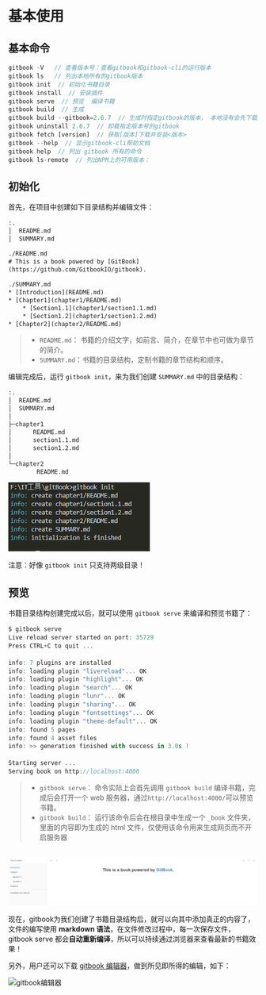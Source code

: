 <!--
 * @Author: xulei
 * @Date: 2020-07-26 15:44:58
 * @LastEditors: xulei
 * @LastEditTime: 2020-07-26 16:01:04
 * @FilePath: \gitBook\basicUse\basicUse.md
--> 

# 基本使用

## 基本命令
```js
gitbook -V   // 查看版本号：查看gitbook和gitbook-cli的运行版本
gitbook ls   // 列出本地所有的gitbook版本
gitbook init  // 初始化书籍目录
gitbook install  // 安装插件
gitbook serve  // 预览  编译书籍
gitbook build  // 生成
gitbook build --gitbook=2.6.7  // 生成时指定gitbook的版本， 本地没有会先下载
gitbook uninstall 2.6.7  // 卸载指定版本号的gitbook
gitbook fetch [version]  // 获取[版本]下载并安装<版本>
gitbook --help  // 显示gitbook-cli帮助文档
gitbook help  // 列出 gitbook 所有的命令
gitbook ls-remote  // 列出NPM上的可用版本：
```

## 初始化
首先，在项目中创建如下目录结构并编辑文件：
```
:.
│  README.md
│  SUMMARY.md
```
```
./README.md
# This is a book powered by [GitBook](https://github.com/GitbookIO/gitbook).
```
```
./SUMMARY.md
* [Introduction](README.md)
* [Chapter1](chapter1/README.md)
    * [Section1.1](chapter1/section1.1.md)
    * [Section1.2](chapter1/section1.2.md)
* [Chapter2](chapter2/README.md)
```
> * `README.md`： 书籍的介绍文字，如前言、简介，在章节中也可做为章节的简介。
> * `SUMMARY.md`：书籍的目录结构，定制书籍的章节结构和顺序。

编辑完成后，运行 `gitbook init`，来为我们创建 `SUMMARY.md` 中的目录结构：
```
:.
│  README.md
│  SUMMARY.md
│
├─chapter1
│      README.md
│      section1.1.md
│      section1.2.md
│
└─chapter2
        README.md
```
![gitbookInit](/imgs/gitbookInit.png)

注意：好像 `gitbook init` 只支持两级目录！

## 预览
书籍目录结构创建完成以后，就可以使用 `gitbook serve` 来编译和预览书籍了：
```js
$ gitbook serve
Live reload server started on port: 35729
Press CTRL+C to quit ...

info: 7 plugins are installed
info: loading plugin "livereload"... OK
info: loading plugin "highlight"... OK
info: loading plugin "search"... OK
info: loading plugin "lunr"... OK
info: loading plugin "sharing"... OK
info: loading plugin "fontsettings"... OK
info: loading plugin "theme-default"... OK
info: found 5 pages
info: found 4 asset files
info: >> generation finished with success in 3.0s !

Starting server ...
Serving book on http://localhost:4000
```

> * `gitbook serve`： 命令实际上会首先调用 `gitbook build` 编译书籍，完成后会打开一个 web 服务器，通过`http://localhost:4000/`可以预览书籍。
> * `gitbook build`： 运行该命令后会在根目录中生成一个 `_book` 文件夹， 里面的内容即为生成的 html 文件，仅使用该命令用来生成网页而不开启服务器

&emsp;&emsp;![gitbookServe](/imgs/gitbookServe.png)


现在，gitbook为我们创建了书籍目录结构后，就可以向其中添加真正的内容了，文件的编写使用 **markdown 语法**，在文件修改过程中，每一次保存文件，gitbook serve 都会**自动重新编译**，所以可以持续通过浏览器来查看最新的书籍效果！

另外，用户还可以下载 [gitbook 编辑器](https://github.com/GitbookIO/editor)，做到所见即所得的编辑，如下：

![gitbook编辑器](http://www.chengweiyang.cn/gitbook/assets/basic-usage/gitbook-editor.png)


